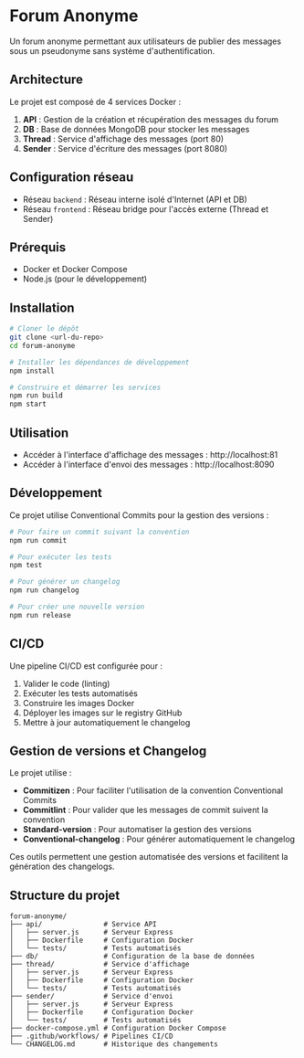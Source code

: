 # Forum Anonyme

Un forum anonyme permettant aux utilisateurs de publier des messages sous un pseudonyme sans système d'authentification.

## Architecture

Le projet est composé de 4 services Docker :

1. **API** : Gestion de la création et récupération des messages du forum
2. **DB** : Base de données MongoDB pour stocker les messages
3. **Thread** : Service d'affichage des messages (port 80)
4. **Sender** : Service d'écriture des messages (port 8080)

## Configuration réseau

- Réseau `backend` : Réseau interne isolé d'Internet (API et DB)
- Réseau `frontend` : Réseau bridge pour l'accès externe (Thread et Sender)

## Prérequis

- Docker et Docker Compose
- Node.js (pour le développement)

## Installation

```bash
# Cloner le dépôt
git clone <url-du-repo>
cd forum-anonyme

# Installer les dépendances de développement
npm install

# Construire et démarrer les services
npm run build
npm start
```

## Utilisation

- Accéder à l'interface d'affichage des messages : http://localhost:81
- Accéder à l'interface d'envoi des messages : http://localhost:8090

## Développement

Ce projet utilise Conventional Commits pour la gestion des versions :

```bash
# Pour faire un commit suivant la convention
npm run commit

# Pour exécuter les tests
npm test

# Pour générer un changelog
npm run changelog

# Pour créer une nouvelle version
npm run release
```

## CI/CD

Une pipeline CI/CD est configurée pour :
1. Valider le code (linting)
2. Exécuter les tests automatisés
3. Construire les images Docker
4. Déployer les images sur le registry GitHub
5. Mettre à jour automatiquement le changelog

## Gestion de versions et Changelog

Le projet utilise :
- **Commitizen** : Pour faciliter l'utilisation de la convention Conventional Commits
- **Commitlint** : Pour valider que les messages de commit suivent la convention
- **Standard-version** : Pour automatiser la gestion des versions
- **Conventional-changelog** : Pour générer automatiquement le changelog

Ces outils permettent une gestion automatisée des versions et facilitent la génération des changelogs.

## Structure du projet

```
forum-anonyme/
├── api/               # Service API
│   ├── server.js      # Serveur Express
│   ├── Dockerfile     # Configuration Docker
│   └── tests/         # Tests automatisés
├── db/                # Configuration de la base de données
├── thread/            # Service d'affichage
│   ├── server.js      # Serveur Express
│   ├── Dockerfile     # Configuration Docker
│   └── tests/         # Tests automatisés
├── sender/            # Service d'envoi
│   ├── server.js      # Serveur Express
│   ├── Dockerfile     # Configuration Docker
│   └── tests/         # Tests automatisés
├── docker-compose.yml # Configuration Docker Compose
├── .github/workflows/ # Pipelines CI/CD
└── CHANGELOG.md       # Historique des changements
``` 